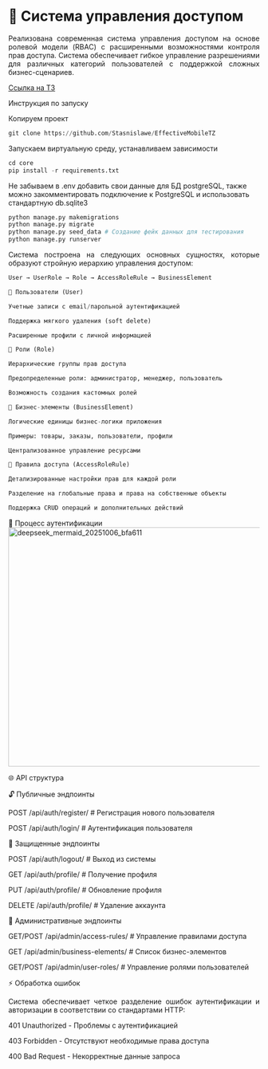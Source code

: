# 🔐 Система управления доступом
<p align="justify">
Реализована современная система управления доступом на основе ролевой модели (RBAC) с расширенными возможностями контроля прав доступа. Система обеспечивает гибкое управление разрешениями для различных категорий пользователей с поддержкой сложных бизнес-сценариев.
</p>
<p align="justify"><a href="https://docs.360.yandex.ru/docs/view?url=ya-disk-public%3A%2F%2FG%2FsBR6g5Su%2Bg4Zy0ZkTVj%2B5pfZZbCVor5KxjlBMezawb%2BmSFyWZMpReFR38TYCmwDqZvSgIch5AN9ddz7ydViQ%3D%3D&name=ТЗpython_EM_июль.docx&nosw=1">Ссылка на ТЗ</a></p>

<p>Инструкция по запуску</p>

<p>Копируем проект</p>

```python
git clone https://github.com/Stasnislawe/EffectiveMobileTZ
```
<p>Запускаем виртуальную среду, устанавливаем зависимости</p>

```python
cd core
pip install -r requirements.txt
```
<p>Не забываем в .env добавить свои данные для БД postgreSQL, также можно закомментировать подключение к PostgreSQL и использовать стандартную db.sqlite3</p>

```python
python manage.py makemigrations
python manage.py migrate
python manage.py seed_data # Создание фейк данных для тестирования
python manage.py runserver
```

<p align="justify">
Система построена на следующих основных сущностях, которые образуют стройную иерархию управления доступом:
</p>

```python
User → UserRole → Role → AccessRoleRule → BusinessElement

🔹 Пользователи (User)

Учетные записи с email/парольной аутентификацией

Поддержка мягкого удаления (soft delete)

Расширенные профили с личной информацией

🔹 Роли (Role)

Иерархические группы прав доступа

Предопределенные роли: администратор, менеджер, пользователь

Возможность создания кастомных ролей

🔹 Бизнес-элементы (BusinessElement)

Логические единицы бизнес-логики приложения

Примеры: товары, заказы, пользователи, профили

Централизованное управление ресурсами

🔹 Правила доступа (AccessRoleRule)

Детализированные настройки прав для каждой роли

Разделение на глобальные права и права на собственные объекты

Поддержка CRUD операций и дополнительных действий
```

🔑 Процесс аутентификации
<img width="3302" height="480" alt="deepseek_mermaid_20251006_bfa611" src="https://github.com/user-attachments/assets/6a1edd71-fab2-452f-856e-ee6a1eb5398b" />

<p>🌐 API структура</p>
<p>🔓 Публичные эндпоинты</p>
<p>POST /api/auth/register/     # Регистрация нового пользователя</p>
<p>POST /api/auth/login/        # Аутентификация пользователя</p>

<p>🔐 Защищенные эндпоинты</p>
<p>POST /api/auth/logout/       # Выход из системы</p>
<p>GET  /api/auth/profile/      # Получение профиля</p>
<p>PUT  /api/auth/profile/      # Обновление профиля</p>
<p>DELETE /api/auth/profile/    # Удаление аккаунта</p>

<p>👑 Административные эндпоинты

<p>GET/POST /api/admin/access-rules/      # Управление правилами доступа</p>
<p>GET      /api/admin/business-elements/ # Список бизнес-элементов</p>
<p>GET/POST /api/admin/user-roles/        # Управление ролями пользователей</p>

⚡ Обработка ошибок
<p align="justify"> Система обеспечивает четкое разделение ошибок аутентификации и авторизации в соответствии со стандартами HTTP: </p>
401 Unauthorized - Проблемы с аутентификацией

403 Forbidden - Отсутствуют необходимые права доступа

400 Bad Request - Некорректные данные запроса
